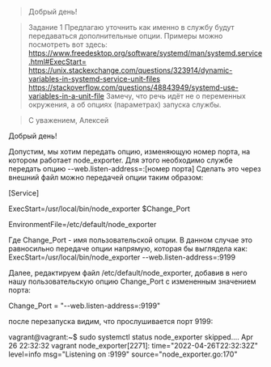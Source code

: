 
>Добрый день!

>Задание 1
>Предлагаю уточнить как именно в службу будут передаваться дополнительные опции. Примеры можно посмотреть вот здесь:
>https://www.freedesktop.org/software/systemd/man/systemd.service.html#ExecStart=
>https://unix.stackexchange.com/questions/323914/dynamic-variables-in-systemd-service-unit-files
>https://stackoverflow.com/questions/48843949/systemd-use-variables-in-a-unit-file
>Замечу, что речь идёт не о переменных окружения, а об опциях (параметрах) запуска службы.

>С уважением,
>Алексей

Добрый день!

Допустим, мы хотим передать опцию, изменяющую номер порта, на котором работает node_exporter.
Для этого необходимо службе передать опцию --web.listen-address=:[номер порта]
Сделать это через внешний файл можно передачей опции таким образом:

[Service]

ExecStart=/usr/local/bin/node_exporter $Change_Port

EnvironmentFile=/etc/default/node_exporter

Где Change_Port - имя пользовательской опции.
В данном случае это равносильно передаче опции напрямую, которая бы выглядела как:
ExecStart=/usr/local/bin/node_exporter --web.listen-address=:9199


Далее, редактируем файл /etc/default/node_exporter, добавив в него нашу пользовательскую опцию Change_Port с измененным значением порта:

Change_Port = "--web.listen-address=:9199"

после перезапуска видим, что прослушивается порт 9199:

vagrant@vagrant:~$ sudo systemctl status node_exporter
skipped....
Apr 26 22:32:32 vagrant node_exporter[2271]: time="2022-04-26T22:32:32Z" level=info msg="Listening on :9199" source="node_exporter.go:170"
 

